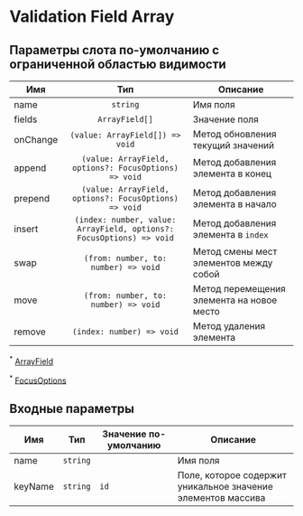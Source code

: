 # Validation Field Array

## Параметры слота по-умолчанию с ограниченной областью видимости

| Имя      |                                 Тип                                  | Описание                                  |
|----------|:--------------------------------------------------------------------:|-------------------------------------------|
| name     |                               `string`                               | Имя поля                                  |
| fields   |                            `ArrayField[]`                            | Значение поля                             |
| onChange |                   `(value: ArrayField[]) => void`                    | Метод обновления текущий значений         |
| append   |        `(value: ArrayField, options?: FocusOptions) => void`         | Метод добавления элемента в конец         |
| prepend  |        `(value: ArrayField, options?: FocusOptions) => void`         | Метод добавления элемента в начало        |
| insert   | `(index: number, value: ArrayField, options?: FocusOptions) => void` | Метод добавления элемента в `index`       |
| swap     |                 `(from: number, to: number) => void`                 | Метод смены мест элементов между собой    |
| move     |                 `(from: number, to: number) => void`                 | Метод перемещения элемента на новое место |
| remove   |                      `(index: number) => void`                       | Метод удаления элемента                   |

<sup>*</sup> [ArrayField](./types.md#arrayfield)

<sup>*</sup> [FocusOptions](./types.md#focusoptions)

## Входные параметры

| Имя      | Тип      | Значение по-умолчанию | Описание                                                     |
|----------|----------|-----------------------|--------------------------------------------------------------|
| name     | `string` |                       | Имя поля                                                     |
| keyName  | `string` | `id`                  | Поле, которое содержит уникальное значение элементов массива |
